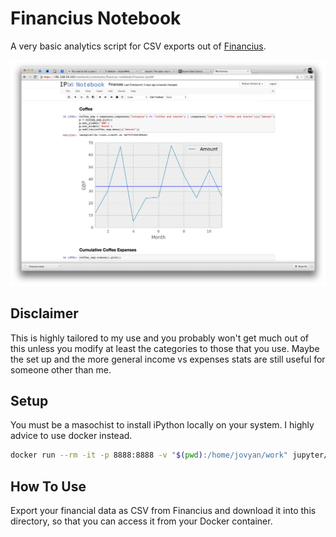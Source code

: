 # Financius Notebook

A very basic analytics script for CSV exports out of
[Financius](https://play.google.com/store/apps/details?id=com.code44.finance).

![](screenshot.png)

## Disclaimer

This is highly tailored to my use and you probably won't get much out of this
unless you modify at least the categories to those that you use. Maybe the set
up and the more general income vs expenses stats are still useful for someone
other than me.

## Setup

You must be a masochist to install iPython locally on your system. I highly
advice to use docker instead.

```bash
docker run --rm -it -p 8888:8888 -v "$(pwd):/home/jovyan/work" jupyter/scipy-notebook
```

## How To Use

Export your financial data as CSV from Financius and download it into this
directory, so that you can access it from your Docker container.
